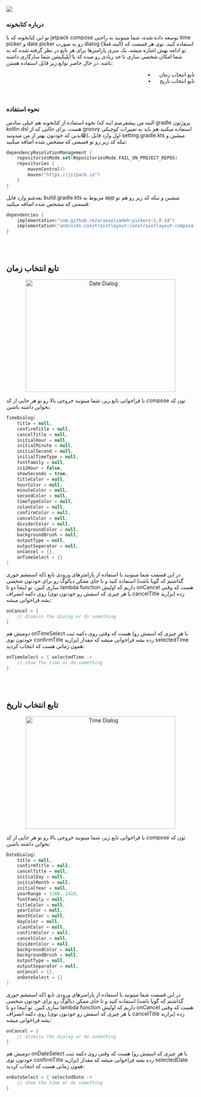 [![](https://jitpack.io/v/rezarasuolzadeh/pickers.svg)](https://jitpack.io/#rezarasuolzadeh/pickers)

### درباره کتابخونه
تو این کتابخونه که با jetpack compose توسعه داده شده، شما میتونید به راحتی time picker و date picker رو به صورت dialog (البته فعلا) استفاده کنید. توی هر قسمت که تو ادامه بهش اشاره میشه، یک سری پارامترها برای هر تابع در نظر گرفته شده که به شما امکان شخصی سازی تا حد زیادی رو میده که با اپلیکیشن شما سازگاری داشته باشه. در حال حاضر توابع زیر قابل استفاده هستن:

<div style="text-align: right;">
    &nbsp;&nbsp;•&nbsp;&nbsp;&nbsp;&nbsp;&nbsp;&nbsp;تابع انتخاب زمان
</div>
<div style="text-align: right;">
    &nbsp;&nbsp;•&nbsp;&nbsp;&nbsp;&nbsp;&nbsp;&nbsp;تابع انتخاب تاریخ
</div>
<br>&nbsp;<br>

### نحوه استفاده 
نحوه استفاده از کتابخونه هم خیلی سادس (البته من پیشفرضم اینه که gradle پروژتون kotlin dsl هست، برای حالتی که از groovy استفاده میکنید هم باید یه تغییرات کوچیکی بدین که خودتون بهتر از من میدونید😁)، اول وارد فایل setting.gradle.kts میشین و تیکه کد زیر رو تو قسمتی که مشخص شده اضافه میکنید:
```kotlin
dependencyResolutionManagement {
    repositoriesMode.set(RepositoriesMode.FAIL_ON_PROJECT_REPOS)
    repositories {
        mavenCentral()
        maven("https://jitpack.io")
    }
}
```
بعدشم وارد فایل build.gradle.kts مربوط به app میشین و تیکه کد زیر رو هم تو قسمتی که مشخص شده اضافه میکنید:

```kotlin
dependencies {
    implementation("com.github.rezarasuolzadeh:pickers:1.0.14")
    implementation("androidx.constraintlayout:constraintlayout-compose:1.1.0")
}
```
<br>&nbsp;<br>
## تابع انتخاب زمان
<p align="center">
    <img alt="Date Dialog" src="/shots/time_dialog.png"  width="400" height="300"> 
</p>

با فراخوانی تابع زیر، شما میتونید خروجی بالا رو تو هر جایی از کد compose تون که بخواین داشته باشین:

```kotlin
TimeDialog(
    title = null,
    confirmTitle = null,
    cancelTitle = null,
    initialHour = null,
    initialMinute = null,
    initialSecond = null,
    initialTimeType = null,
    fontFamily = null,
    is12Hour = false,
    showSeconds = true,
    titleColor = null,
    hourColor = null,
    minuteColor = null,
    secondColor = null,
    timeTypeColor = null,
    colonColor = null,
    confirmColor = null,
    cancelColor = null,
    dividerColor = null,
    backgroundColor = null,
    backgroundBrush = null,
    outputType = null,
    outputSeparator = null,
    onCancel = {},
    onTimeSelect = {}
)
```
در این قسمت شما میتونید با استفاده از پارامترهای ورودی تابع (که اسمشم جوری گذاشتم که گویا باشه) استفاده کنید و تا جای ممکن دیالوگ رو برای خودتون شخصی سازی کنین. تو اینجا دو تا lambda function داریم که اولیش onCancel هست که وقتی روی دکمه انصراف (یا هر چیزی که اسمش رو خودتون توی cancelTitle بزارید) زده بشه فراخوانی میشه:
```kotlin
onCancel = {
    // dismiss the dialog or do something
}
```
دومیش هم onTimeSelect هست که وقتی روی دکمه ثبت (یا هر چیزی که اسمش رو خودتون توی confirmTitle بزارید) زده بشه فراخوانی میشه که مقدار selectedTime همون زمانی هست که انتخاب کردید:
```kotlin
onTimeSelect = { selectedTime ->
    // show the time or do something
}
```
<br>&nbsp;<br>

## تابع انتخاب تاریخ
<p align="center">
    <img alt="Time Dialog" src="/shots/date_dialog.png"  width="400" height="300"> 
</p>

با فراخوانی تابع زیر، شما میتونید خروجی بالا رو تو هر جایی از کد compose تون که بخواین داشته باشین:

```kotlin
DateDialog(
    title = null,
    confirmTitle = null,
    cancelTitle = null,
    initialDay = null,
    initialMonth = null,
    initialYear = null,
    yearRange = 1380..1410,
    fontFamily = null,
    titleColor = null,
    yearColor = null,
    monthColor = null,
    dayColor = null,
    slashColor = null,
    confirmColor = null,
    cancelColor = null,
    dividerColor = null,
    backgroundColor = null,
    backgroundBrush = null,
    outputType = null,
    outputSeparator = null,
    onCancel = {},
    onDateSelect = {}
)
```
در این قسمت شما میتونید با استفاده از پارامترهای ورودی تابع (که اسمشم جوری گذاشتم که گویا باشه) استفاده کنید و تا جای ممکن دیالوگ رو برای خودتون شخصی سازی کنین. تو اینجا دو تا lambda function داریم که اولیش onCancel هست که وقتی روی دکمه انصراف (یا هر چیزی که اسمش رو خودتون توی cancelTitle بزارید) زده بشه فراخوانی میشه:
```kotlin
onCancel = {
    // dismiss the dialog or do something
}
```
دومیش هم onDateSelect هست که وقتی روی دکمه ثبت (یا هر چیزی که اسمش رو خودتون توی confirmTitle بزارید) زده بشه فراخوانی میشه که مقدار selectedDate همون زمانی هست که انتخاب کردید:
```kotlin
onDateSelect = { selectedDate ->
    // show the time or do something
}
```

